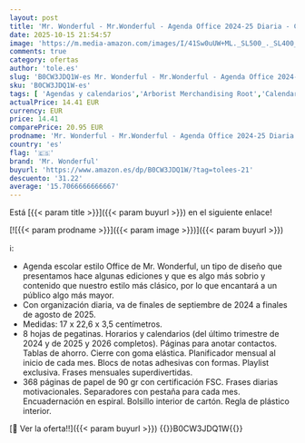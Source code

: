```yaml
---
layout: post
title: 'Mr. Wonderful - Mr.Wonderful - Agenda Office 2024-25 Diaria - Cada día estoy más cerca de conseguirlo - Agenda Escolar con Organización Diaria - Estilo Office'
date: 2025-10-15 21:54:57
image: 'https://m.media-amazon.com/images/I/41Sw0uUW+ML._SL500_._SL400_.jpg'
comments: true
category: ofertas
author: 'tole.es'
slug: 'B0CW3JDQ1W-es Mr. Wonderful - Mr.Wonderful - Agenda Office 2024-25...'
sku: 'B0CW3JDQ1W-es'
tags: [ 'Agendas y calendarios','Arborist Merchandising Root','Calendarios y agendas','Calendarios, agendas y organizadores personales','Libros','Oficina y papelería','Self Service','Special Features Stores','Top Brands Office Organisation','Top Brands Office Selection','ea2646c3-be00-45fe-8702-34c4f95305c9_0','ea2646c3-be00-45fe-8702-34c4f95305c9_4301','escolar','mr. wonderful','🇪🇸', ]
actualPrice: 14.41 EUR
currency: EUR
price: 14.41
comparePrice: 20.95 EUR
prodname: 'Mr. Wonderful - Mr.Wonderful - Agenda Office 2024-25 Diaria - Cada día estoy más cerca de conseguirlo - Agenda Escolar con Organización Diaria - Estilo Office'
country: 'es'
flag: '🇪🇸'
brand: 'Mr. Wonderful'
buyurl: 'https://www.amazon.es/dp/B0CW3JDQ1W/?tag=tolees-21'
descuento: '31.22'
average: '15.7066666666667'
---
```


Está [{{< param title >}}]({{< param buyurl >}}) en el siguiente enlace!

[![{{< param prodname >}}]({{< param image >}})]({{< param buyurl >}})

ℹ️:

- Agenda escolar estilo Office de Mr. Wonderful, un tipo de diseño que presentamos hace algunas ediciones y que es algo más sobrio y contenido que nuestro estilo más clásico, por lo que encantará a un público algo más mayor.
- Con organización diaria, va de finales de septiembre de 2024 a finales de agosto de 2025.
- Medidas: 17 x 22,6 x 3,5 centímetros.
- 8 hojas de pegatinas. Horarios y calendarios (del último trimestre de 2024 y de 2025 y 2026 completos). Páginas para anotar contactos. Tablas de ahorro. Cierre con goma elástica. Planificador mensual al inicio de cada mes. Blocs de notas adhesivas con formas. Playlist exclusiva. Frases mensuales superdivertidas.
- 368 páginas de papel de 90 gr con certificación FSC. Frases diarias motivacionales. Separadores con pestaña para cada mes. Encuadernación en espiral. Bolsillo interior de cartón. Regla de plástico interior.

[🛒 Ver la oferta!!]({{< param buyurl >}})
{{<world>}}B0CW3JDQ1W{{</world>}}
